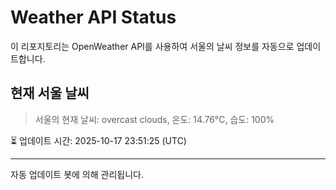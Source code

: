 
# Weather API Status

이 리포지토리는 OpenWeather API를 사용하여 서울의 날씨 정보를 자동으로 업데이트합니다.

## 현재 서울 날씨
> 서울의 현재 날씨: overcast clouds, 온도: 14.76°C, 습도: 100%

⏳ 업데이트 시간: 2025-10-17 23:51:25 (UTC)

---
자동 업데이트 봇에 의해 관리됩니다.
